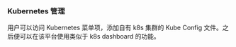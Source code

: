 ### Kubernetes 管理

用户可以访问 Kubernetes 菜单项，添加自有 k8s 集群的 Kube Config 文件。之后便可以在该平台使用类似于 k8s dashboard 的功能。
